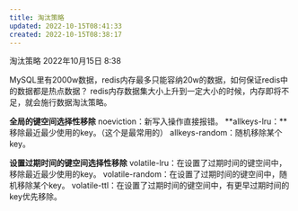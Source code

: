 ```yaml
---
title: 淘汰策略
updated: 2022-10-15T08:41:33
created: 2022-10-15T08:38:17
---
```


淘汰策略
2022年10月15日
8:38

MySQL里有2000w数据，redis内存最多只能容纳20w的数据，如何保证redis中的数据都是热点数据？
redis内存数据集大小上升到一定大小的时候，内存即将不足，就会施行数据淘汰策略。

**全局的键空间选择性移除**
noeviction：新写入操作直接报错。
**allkeys-lru：**移除最近最少使用的key。（这个是最常用的）
allkeys-random：随机移除某个key。

**设置过期时间的键空间选择性移除**
volatile-lru：在设置了过期时间的键空间中，移除最近最少使用的key。
volatile-random：在设置了过期时间的键空间中，随机移除某个key。
volatile-ttl：在设置了过期时间的键空间中，有更早过期时间的key优先移除。

